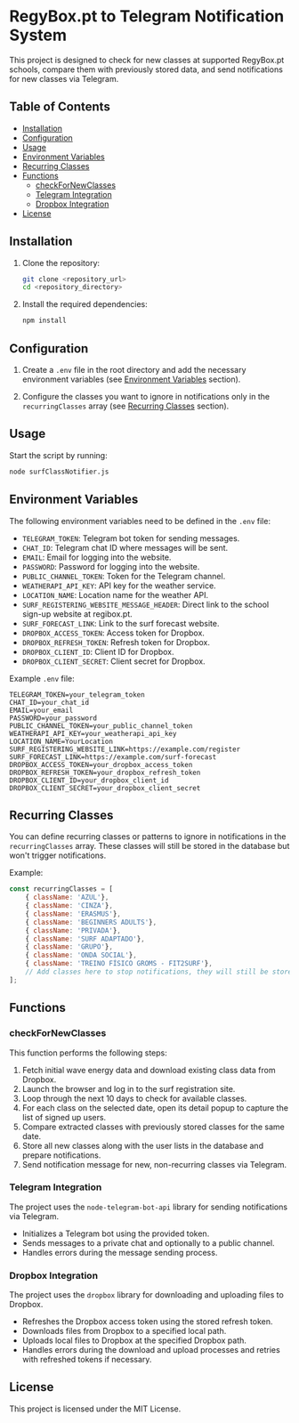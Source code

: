 # RegyBox.pt to Telegram Notification System

This project is designed to check for new classes at supported RegyBox.pt schools, compare them with previously stored data, and send notifications for new classes via Telegram.

## Table of Contents

- [Installation](#installation)
- [Configuration](#configuration)
- [Usage](#usage)
- [Environment Variables](#environment-variables)
- [Recurring Classes](#recurring-classes)
- [Functions](#functions)
  - [checkForNewClasses](#checkfornewclasses)
  - [Telegram Integration](#telegram-integration)
  - [Dropbox Integration](#dropbox-integration)
- [License](#license)

## Installation

1. Clone the repository:
    ```bash
    git clone <repository_url>
    cd <repository_directory>
    ```

2. Install the required dependencies:
    ```bash
    npm install
    ```

## Configuration

1. Create a `.env` file in the root directory and add the necessary environment variables (see [Environment Variables](#environment-variables) section).

2. Configure the classes you want to ignore in notifications only in the `recurringClasses` array (see [Recurring Classes](#recurring-classes) section).

## Usage

Start the script by running:
```bash
node surfClassNotifier.js
```

## Environment Variables
The following environment variables need to be defined in the `.env` file:

- `TELEGRAM_TOKEN`: Telegram bot token for sending messages.
- `CHAT_ID`: Telegram chat ID where messages will be sent.
- `EMAIL`: Email for logging into the website.
- `PASSWORD`: Password for logging into the website.
- `PUBLIC_CHANNEL_TOKEN`: Token for the Telegram channel.
- `WEATHERAPI_API_KEY`: API key for the weather service.
- `LOCATION_NAME`: Location name for the weather API.
- `SURF_REGISTERING_WEBSITE_MESSAGE_HEADER`: Direct link to the school sign-up website at regibox.pt.
- `SURF_FORECAST_LINK`: Link to the surf forecast website.
- `DROPBOX_ACCESS_TOKEN`: Access token for Dropbox.
- `DROPBOX_REFRESH_TOKEN`: Refresh token for Dropbox.
- `DROPBOX_CLIENT_ID`: Client ID for Dropbox.
- `DROPBOX_CLIENT_SECRET`: Client secret for Dropbox.

Example `.env` file:
```env
TELEGRAM_TOKEN=your_telegram_token
CHAT_ID=your_chat_id
EMAIL=your_email
PASSWORD=your_password
PUBLIC_CHANNEL_TOKEN=your_public_channel_token
WEATHERAPI_API_KEY=your_weatherapi_api_key
LOCATION_NAME=YourLocation
SURF_REGISTERING_WEBSITE_LINK=https://example.com/register
SURF_FORECAST_LINK=https://example.com/surf-forecast
DROPBOX_ACCESS_TOKEN=your_dropbox_access_token
DROPBOX_REFRESH_TOKEN=your_dropbox_refresh_token
DROPBOX_CLIENT_ID=your_dropbox_client_id
DROPBOX_CLIENT_SECRET=your_dropbox_client_secret
```

## Recurring Classes

You can define recurring classes or patterns to ignore in notifications in the `recurringClasses` array. These classes will still be stored in the database but won't trigger notifications.

Example:
```javascript
const recurringClasses = [
    { className: 'AZUL'},
    { className: 'CINZA'},
    { className: 'ERASMUS'},
    { className: 'BEGINNERS ADULTS'},
    { className: 'PRIVADA'},
    { className: 'SURF ADAPTADO'},
    { className: 'GRUPO'},
    { className: 'ONDA SOCIAL'},
    { className: 'TREINO FÍSICO GROMS - FIT2SURF'},
    // Add classes here to stop notifications, they will still be stored in the database
];
```

## Functions

### checkForNewClasses

This function performs the following steps:

1. Fetch initial wave energy data and download existing class data from Dropbox.
2. Launch the browser and log in to the surf registration site.
3. Loop through the next 10 days to check for available classes.
4. For each class on the selected date, open its detail popup to capture the list of signed up users.
5. Compare extracted classes with previously stored classes for the same date.
6. Store all new classes along with the user lists in the database and prepare notifications.
7. Send notification message for new, non-recurring classes via Telegram.

### Telegram Integration

The project uses the `node-telegram-bot-api` library for sending notifications via Telegram.

- Initializes a Telegram bot using the provided token.
- Sends messages to a private chat and optionally to a public channel.
- Handles errors during the message sending process.

### Dropbox Integration

The project uses the `dropbox` library for downloading and uploading files to Dropbox.

- Refreshes the Dropbox access token using the stored refresh token.
- Downloads files from Dropbox to a specified local path.
- Uploads local files to Dropbox at the specified Dropbox path.
- Handles errors during the download and upload processes and retries with refreshed tokens if necessary.

## License

This project is licensed under the MIT License.
